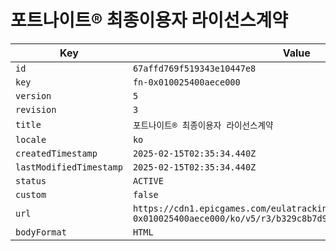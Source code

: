 # 포트나이트® 최종이용자 라이선스계약

| Key | Value |
| --- | ----- |
| `id` | `67affd769f519343e10447e8` |
| `key` | `fn-0x010025400aece000` |
| `version` | `5` |
| `revision` | `3` |
| `title` | `포트나이트® 최종이용자 라이선스계약` |
| `locale` | `ko` |
| `createdTimestamp` | `2025-02-15T02:35:34.440Z` |
| `lastModifiedTimestamp` | `2025-02-15T02:35:34.440Z` |
| `status` | `ACTIVE` |
| `custom` | `false` |
| `url` | `https://cdn1.epicgames.com/eulatracking-download/fn-0x010025400aece000/ko/v5/r3/b329c8b7d94d4ace3997e74bf8c32bbb.pdf` |
| `bodyFormat` | `HTML` |

